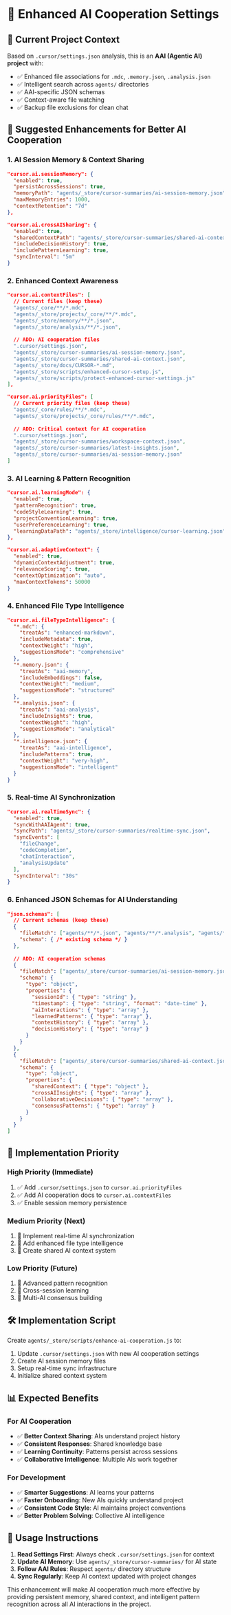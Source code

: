 # 🤝 Enhanced AI Cooperation Settings

## 🎯 Current Project Context
Based on `.cursor/settings.json` analysis, this is an **AAI (Agentic AI) project** with:
- ✅ Enhanced file associations for `.mdc`, `.memory.json`, `.analysis.json`
- ✅ Intelligent search across `agents/` directories
- ✅ AAI-specific JSON schemas
- ✅ Context-aware file watching
- ✅ Backup file exclusions for clean chat

## 🚀 **Suggested Enhancements for Better AI Cooperation**

### **1. AI Session Memory & Context Sharing**
```json
"cursor.ai.sessionMemory": {
  "enabled": true,
  "persistAcrossSessions": true,
  "memoryPath": "agents/_store/cursor-summaries/ai-session-memory.json",
  "maxMemoryEntries": 1000,
  "contextRetention": "7d"
},

"cursor.ai.crossAISharing": {
  "enabled": true,
  "sharedContextPath": "agents/_store/cursor-summaries/shared-ai-context.json",
  "includeDecisionHistory": true,
  "includePatternLearning": true,
  "syncInterval": "5m"
}
```

### **2. Enhanced Context Awareness**
```json
"cursor.ai.contextFiles": [
  // Current files (keep these)
  "agents/_core/**/*.mdc",
  "agents/_store/projects/_core/**/*.mdc",
  "agents/_store/memory/**/*.json",
  "agents/_store/analysis/**/*.json",
  
  // ADD: AI cooperation files
  ".cursor/settings.json",
  "agents/_store/cursor-summaries/ai-session-memory.json",
  "agents/_store/cursor-summaries/shared-ai-context.json",
  "agents/_store/docs/CURSOR-*.md",
  "agents/_store/scripts/enhanced-cursor-setup.js",
  "agents/_store/scripts/protect-enhanced-cursor-settings.js"
],

"cursor.ai.priorityFiles": [
  // Current priority files (keep these)
  "agents/_core/rules/**/*.mdc",
  "agents/_store/projects/_core/rules/**/*.mdc",
  
  // ADD: Critical context for AI cooperation
  ".cursor/settings.json",
  "agents/_store/cursor-summaries/workspace-context.json",
  "agents/_store/cursor-summaries/latest-insights.json",
  "agents/_store/cursor-summaries/ai-session-memory.json"
]
```

### **3. AI Learning & Pattern Recognition**
```json
"cursor.ai.learningMode": {
  "enabled": true,
  "patternRecognition": true,
  "codeStyleLearning": true,
  "projectConventionLearning": true,
  "userPreferenceLearning": true,
  "learningDataPath": "agents/_store/intelligence/cursor-learning.json"
},

"cursor.ai.adaptiveContext": {
  "enabled": true,
  "dynamicContextAdjustment": true,
  "relevanceScoring": true,
  "contextOptimization": "auto",
  "maxContextTokens": 50000
}
```

### **4. Enhanced File Type Intelligence**
```json
"cursor.ai.fileTypeIntelligence": {
  "*.mdc": {
    "treatAs": "enhanced-markdown",
    "includeMetadata": true,
    "contextWeight": "high",
    "suggestionsMode": "comprehensive"
  },
  "*.memory.json": {
    "treatAs": "aai-memory",
    "includeEmbeddings": false,
    "contextWeight": "medium",
    "suggestionsMode": "structured"
  },
  "*.analysis.json": {
    "treatAs": "aai-analysis",
    "includeInsights": true,
    "contextWeight": "high",
    "suggestionsMode": "analytical"
  },
  "*.intelligence.json": {
    "treatAs": "aai-intelligence",
    "includePatterns": true,
    "contextWeight": "very-high",
    "suggestionsMode": "intelligent"
  }
}
```

### **5. Real-time AI Synchronization**
```json
"cursor.ai.realTimeSync": {
  "enabled": true,
  "syncWithAAIAgent": true,
  "syncPath": "agents/_store/cursor-summaries/realtime-sync.json",
  "syncEvents": [
    "fileChange",
    "codeCompletion",
    "chatInteraction",
    "analysisUpdate"
  ],
  "syncInterval": "30s"
}
```

### **6. Enhanced JSON Schemas for AI Understanding**
```json
"json.schemas": [
  // Current schemas (keep these)
  {
    "fileMatch": ["agents/**/*.json", "agents/**/*.analysis", "agents/**/*.memory"],
    "schema": { /* existing schema */ }
  },
  
  // ADD: AI cooperation schemas
  {
    "fileMatch": ["agents/_store/cursor-summaries/ai-session-memory.json"],
    "schema": {
      "type": "object",
      "properties": {
        "sessionId": { "type": "string" },
        "timestamp": { "type": "string", "format": "date-time" },
        "aiInteractions": { "type": "array" },
        "learnedPatterns": { "type": "array" },
        "contextHistory": { "type": "array" },
        "decisionHistory": { "type": "array" }
      }
    }
  },
  {
    "fileMatch": ["agents/_store/cursor-summaries/shared-ai-context.json"],
    "schema": {
      "type": "object",
      "properties": {
        "sharedContext": { "type": "object" },
        "crossAIInsights": { "type": "array" },
        "collaborativeDecisions": { "type": "array" },
        "consensusPatterns": { "type": "array" }
      }
    }
  }
]
```

## 🎯 **Implementation Priority**

### **High Priority (Immediate)**
1. ✅ Add `.cursor/settings.json` to `cursor.ai.priorityFiles`
2. ✅ Add AI cooperation docs to `cursor.ai.contextFiles`
3. ✅ Enable session memory persistence

### **Medium Priority (Next)**
1. 🔄 Implement real-time AI synchronization
2. 🔄 Add enhanced file type intelligence
3. 🔄 Create shared AI context system

### **Low Priority (Future)**
1. 🔮 Advanced pattern recognition
2. 🔮 Cross-session learning
3. 🔮 Multi-AI consensus building

## 🛠️ **Implementation Script**

Create `agents/_store/scripts/enhance-ai-cooperation.js` to:
1. Update `.cursor/settings.json` with new AI cooperation settings
2. Create AI session memory files
3. Setup real-time sync infrastructure
4. Initialize shared context system

## 📊 **Expected Benefits**

### **For AI Cooperation**
- ✅ **Better Context Sharing**: AIs understand project history
- ✅ **Consistent Responses**: Shared knowledge base
- ✅ **Learning Continuity**: Patterns persist across sessions
- ✅ **Collaborative Intelligence**: Multiple AIs work together

### **For Development**
- ✅ **Smarter Suggestions**: AI learns your patterns
- ✅ **Faster Onboarding**: New AIs quickly understand project
- ✅ **Consistent Code Style**: AI maintains project conventions
- ✅ **Better Problem Solving**: Collective AI intelligence

## 🔧 **Usage Instructions**

1. **Read Settings First**: Always check `.cursor/settings.json` for context
2. **Update AI Memory**: Use `agents/_store/cursor-summaries/` for AI state
3. **Follow AAI Rules**: Respect `agents/` directory structure
4. **Sync Regularly**: Keep AI context updated with project changes

This enhancement will make AI cooperation much more effective by providing persistent memory, shared context, and intelligent pattern recognition across all AI interactions in the project. 